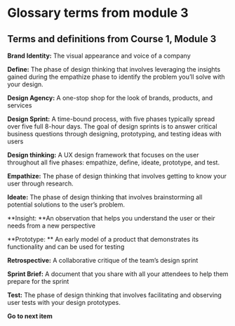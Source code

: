 # Glossary terms from module 3

## **Terms and definitions from Course 1, Module 3**

**Brand Identity:** The visual appearance and voice of a company

**Define:** The phase of design thinking that involves leveraging the insights gained during the empathize phase to identify the problem you’ll solve with your design.

**Design Agency:** A one-stop shop for the look of brands, products, and services

**Design Sprint:** A time-bound process, with five phases typically spread over five full 8-hour days. The goal of design sprints is to answer critical business questions through designing, prototyping, and testing ideas with users

**Design thinking:** A UX design framework that focuses on the user throughout all five phases: empathize, define, ideate, prototype, and test.

**Empathize:** The phase of design thinking that involves getting to know your user through research.

**Ideate:** The phase of design thinking that involves brainstorming all potential solutions to the user’s problem.

**Insight: **An observation that helps you understand the user or their needs from a new perspective

**Prototype: ** An early model of a product that demonstrates its functionality and can be used for testing

**Retrospective:** A collaborative critique of the team’s design sprint

**Sprint Brief:** A document that you share with all your attendees to help them prepare for the sprint

**Test:** The phase of design thinking that involves facilitating and observing user tests with your design prototypes.

**Go to next item**
